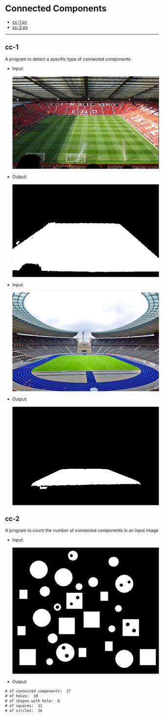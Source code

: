 # Connected Components

- [cc-1.py](#cc-1)
- [cc-2.py](#cc-2)

---

## cc-1

A program to detect a specific type of connected components

  - Input:<br><br>
![Stadium1](/connected_components/img/Stadium1.jpg)

  - Output:<br><br>
![Stadium1 out](/connected_components/img/Stadium1_Grass.jpg)

  - Input:<br><br>
![Stadium2](/connected_components/img/Stadium2.png)

  - Output:<br><br>
![Stadium2 out](/connected_components/img/Stadium2_Grass.png)

## cc-2

A program to count the number of connected components in an input image

  - Input:<br><br>
![shapes](/connected_components/img/shapes.png)

  - Output:
```
# of connected components:  27
# of holes:  10
# of shapes with hole:  6
# of squares:  11
# of circles:  16
```
